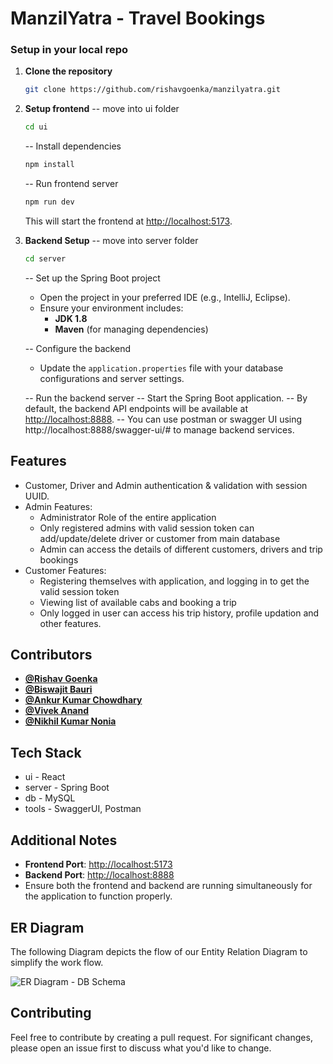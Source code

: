 # ManzilYatra - Travel Bookings

### Setup in your local repo
1. **Clone the repository**
   ```bash
   git clone https://github.com/rishavgoenka/manzilyatra.git
   ```
2. **Setup frontend**
    -- move into ui folder
    ```bash
    cd ui
   ```
   -- Install dependencies
    ```bash
   npm install
   ```
   -- Run frontend server
   ``` bash
   npm run dev
   ```
   This will start the frontend at [http://localhost:5173](http://localhost:5173).
   
 3. **Backend Setup**
    -- move into server folder
    ```bash
    cd server
    ```

    -- Set up the Spring Boot project
    - Open the project in your preferred IDE (e.g., IntelliJ, Eclipse).
    - Ensure your environment includes:
        - **JDK 1.8**
         - **Maven** (for managing dependencies)

    -- Configure the backend
    - Update the `application.properties` file with your database configurations and server settings.

    --  Run the backend server
   -- Start the Spring Boot application.
   -- By default, the backend API endpoints will be available at [http://localhost:8888](http://localhost:8888).
   -- You can use postman or swagger UI using http://localhost:8888/swagger-ui/# to manage backend services.
   
## Features

* Customer, Driver and Admin authentication & validation with session UUID.
* Admin Features:
    * Administrator Role of the entire application
    * Only registered admins with valid session token can add/update/delete driver or customer from main database
    * Admin can access the details of different customers, drivers and trip bookings
* Customer Features:
    * Registering themselves with application, and logging in to get the valid session token
    * Viewing list of available cabs and booking a trip
    * Only logged in user can access his trip history, profile updation and other features.

## Contributors
  - **[@Rishav Goenka](https://github.com/rishavgoenka)**
  - **[@Biswajit Bauri](https://github.com/ACE218)**
  - **[@Ankur Kumar Chowdhary](https://github.com/ankur-47)**
  - **[@Vivek Anand](https://github.com/vivek-650)**
  - **[@Nikhil Kumar Nonia](https://github.com/nikhil6712)**

## Tech Stack
* ui - React
* server - Spring Boot
* db - MySQL
* tools - SwaggerUI, Postman

## Additional Notes

- **Frontend Port**: [http://localhost:5173](http://localhost:5173)  
- **Backend Port**: [http://localhost:8888](http://localhost:8888)  
- Ensure both the frontend and backend are running simultaneously for the application to function properly.

## ER Diagram

The following Diagram depicts the flow of our Entity Relation Diagram to simplify the work flow.  

![ER Diagram - DB Schema]()  

## Contributing

Feel free to contribute by creating a pull request. For significant changes, please open an issue first to discuss what you'd like to change.